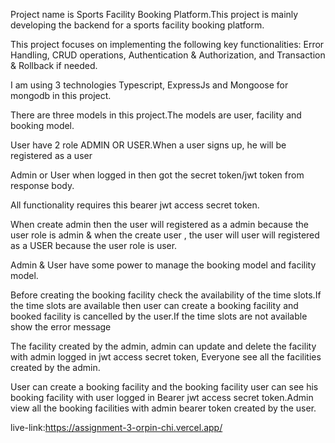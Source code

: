 Project name is Sports Facility Booking Platform.This project is mainly developing the backend for a sports facility booking platform.

This project focuses on implementing the following key functionalities: Error Handling, CRUD operations, Authentication & Authorization, and Transaction & Rollback if needed.

I am using 3 technologies Typescript, ExpressJs and Mongoose for mongodb in this project.

There are three models in this project.The models are user, facility and booking model.

User have 2 role ADMIN OR USER.When a user signs up, he will be registered as a user

Admin or User when logged in then got the secret token/jwt token from response body.

All functionality requires this bearer jwt access secret token.

When create admin then the user will registered as a admin because the user role is admin & when the create user , the user will user will registered as a USER because the user role is user.

Admin & User have some power to manage the booking model and facility model.

Before creating the booking facility check the availability of the time slots.If the time slots are available then user can create a booking facility and booked facility is cancelled by the user.If the time slots are not available show the error message

The facility created by the admin, admin can update and delete the facility with admin logged in jwt access secret token, Everyone see all the facilities created by the admin.

User can create a booking facility and the booking facility user can see his booking facility with user logged in Bearer jwt access secret token.Admin view all the booking facilities with admin bearer token created by the user.

live-link:https://assignment-3-orpin-chi.vercel.app/
